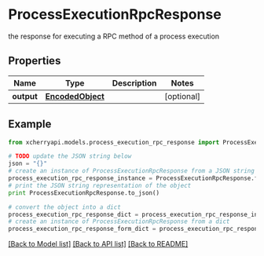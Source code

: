 # ProcessExecutionRpcResponse

the response for executing a RPC method of a process execution

## Properties

Name | Type | Description | Notes
------------ | ------------- | ------------- | -------------
**output** | [**EncodedObject**](EncodedObject.md) |  | [optional] 

## Example

```python
from xcherryapi.models.process_execution_rpc_response import ProcessExecutionRpcResponse

# TODO update the JSON string below
json = "{}"
# create an instance of ProcessExecutionRpcResponse from a JSON string
process_execution_rpc_response_instance = ProcessExecutionRpcResponse.from_json(json)
# print the JSON string representation of the object
print ProcessExecutionRpcResponse.to_json()

# convert the object into a dict
process_execution_rpc_response_dict = process_execution_rpc_response_instance.to_dict()
# create an instance of ProcessExecutionRpcResponse from a dict
process_execution_rpc_response_form_dict = process_execution_rpc_response.from_dict(process_execution_rpc_response_dict)
```
[[Back to Model list]](../README.md#documentation-for-models) [[Back to API list]](../README.md#documentation-for-api-endpoints) [[Back to README]](../README.md)



